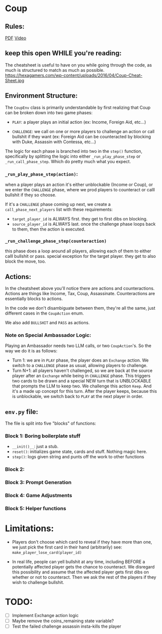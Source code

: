 # Coup

## Rules:


[PDF](https://www.qugs.org/rules/r131357.pdf)
[Video](https://www.youtube.com/watch?v=xUNWl5fWfEY)


## keep this open WHILE you're reading:

The cheatsheet is useful to have on you while going through the code, as much is structured to match as much as possible.
https://hexagamers.com/wp-content/uploads/2016/04/Coup-Cheat-Sheet.jpg






## Environment Structure:

The `CoupEnv` class is primarily understandable by first realizing that Coup can be broken down into two game phases:

 - `PLAY`: a player plays an initial action (ex: Income, Foreign Aid, etc...)

 - `CHALLENGE`: we call on one or more players to challenge an action or call bullshit if they want (ex: Foreign Aid can be counteracted by blocking with Duke, Assassin with Contessa, etc...)

The logic for each phase is branched into two in the `step()` function, specifically by splitting the logic into either `_run_play_phase_step` or `_run_call_phase_step`. Which do pretty much what you expect.


### `_run_play_phase_step(action)`:

when a player plays an action it's either unblockable (Income or Coup), or we enter the `CHALLENGE` phase, where we prod players to counteract or calll bullshit if they so choose.

If it's a `CHALLENGE` phase coming up next, we create a `call_phase_next_players` list with these requirements: 

  - `target_player_id` is ALWAYS first. they get to first dibs on blocking.
  - `source_player_id` is ALWAYS last. once the challenge phase loops back to them, then the action is executed.

### `_run_challenge_phase_step(counteraction)`

this phase does a loop around all players, allowing each of them to either calll bullshit or pass. special exception for the target player. they get to also block the move, too.



## Actions:

In the cheatsheet above you'll notice there are actions and counteractions. Actions are things like Income, Tax, Coup, Assassinate. Counteractions are essentially blocks to actions.

In the code we don't disambiguate between them, they're all the same, just different cases in the `CoupAction` enum.

We also add `BULLSHIT` and `PASS` as actions.

### Note on Special Ambassador Logic:

Playing an Ambassador needs two LLM calls, or two `CoupAction`'s. So the way we do it is as follows:

 - Turn 1: we are in `PLAY` phase, the player does an `Exchange` action. We switch to a `CHALLENGE` phase as usual, allowing players to challenge.
 - Turn N+1: all players haven't challenged, so we are back at the source player after an `Exchange` while being in `CHALLENGE` phase. This triggers two cards to be drawn and a special NEW turn that is UNBLOCKABLE that prompts the LLM to keep two. We challenge this action `Keep`. And it's a made up concept for this turn. After the player keeps, because this is unblockable, we switch back to `PLAY` at the next player in order. 




## `env.py` file:


The file is split into five "blocks" of functions:


### Block 1: Boring boilerplate stuff

 - `__init()__`: just a stub.
 - `reset()`: initializes game state, cards and stuff. Nothing magic here.
 - `step()`: logs given string and punts off the work to other functions


### Block 2: 


### Block 3: Prompt Generation


### Block 4: Game Adjustments


### Block 5: Helper functions


# Limitations:

 - Players don't choose which card to reveal if they have more than one, we just pick the first card in their hand (arbitrarily) see: `make_player_lose_card(player_id)`
 <!-- - You can't challenge a block. This is not an easy fix, requires a backtracking and special logic I don't want to do. -->
 - In real life, people can yell bullshit at any time, including BEFORE a potentially affected player gets the chance to counteract. We disregard this
possibility and assume that the affected player gets first dibs on whether or not to counteract. Then we ask the rest of the players if they wish to challenge bullshit.


# TODO: 

  - [ ] Implement Exchange action logic
  - [ ] Maybe remove the coins_remaining state variable?
  - [ ] Test the failed challenge assassin insta-kills the player